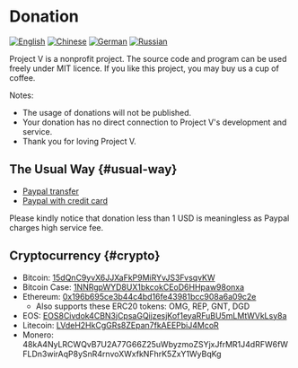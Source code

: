 # Donation

[![English][1]][2] [![Chinese][3]][4] [![German][5]][6] [![Russian][7]][8]

[1]: ../resources/english.svg
[2]: https://www.v2ray.com/en/welcome/donate.html
[3]: ../resources/chinese.svg
[4]: https://www.v2ray.com/chapter_00/02_donate.html
[5]: ../resources/german.svg
[6]: https://www.v2ray.com/de/welcome/donate.html
[7]: ../resources/russian.svg
[8]: https://www.v2ray.com/ru/welcome/donate.html

Project V is a nonprofit project. The source code and program can be used freely under MIT licence. If you like this project, you may buy us a cup of coffee.

Notes:

* The usage of donations will not be published.
* Your donation has no direct connection to Project V's development and service.
* Thank you for loving Project V.

## The Usual Way {#usual-way}

* [Paypal transfer](https://www.paypal.me/ProjectV2Ray/25)
* [Paypal with credit card](https://www.paypal.com/cgi-bin/webscr?cmd=_s-xclick&amount=25&currency_code=usd&hosted_button_id=4TU3UKYANT2WY)

Please kindly notice that donation less than 1 USD is meaningless as Paypal charges high service fee.

## Cryptocurrency {#crypto}

* Bitcoin: [15dQnC9yvX6JJXaFkP9MiRYvJS3FvsqvKW](https://blockchain.info/address/15dQnC9yvX6JJXaFkP9MiRYvJS3FvsqvKW)
* Bitcoin Case: [1NNRgpWYD8UX1bkcokCEoD6HHpaw98onxa](https://blockdozer.com/insight/address/1NNRgpWYD8UX1bkcokCEoD6HHpaw98onxa)
* Ethereum: [0x196b695ce3b44c4bd16fe43981bcc908a6a09c2e](https://etherscan.io/address/0x196b695ce3b44c4bd16fe43981bcc908a6a09c2e)
  * Also supports these ERC20 tokens: OMG, REP, GNT, DGD
* EOS: [EOS8Civdok4CBN3jCpsaGQijzesjKof1eyaRFuBU5mLMtWVkLsy8a](https://eostracker.io/accounts/lovevictoria)
* Litecoin: [LVdeH2HkCgGRs8ZEpan7fkAEEPbiJ4McoR](https://insight.litecore.io/address/LVdeH2HkCgGRs8ZEpan7fkAEEPbiJ4McoR)
* Monero: 48kA4NyLRCWQvB7U2A77G66Z25uWbyzmoZSYjxJfrMR1J4dRFW6fWFLDn3wirAqP8ySnR4rnvoXWxfkNFhrK5ZxY1WyBqKg
